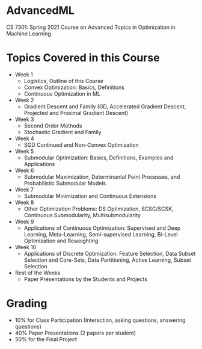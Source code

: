 # AdvancedML
CS 7301: Spring 2021 Course on Advanced Topics in Optimization in Machine Learning

# Topics Covered in this Course
- Week 1
    - Logistics, Outline of this Course
    - Convex Optimization: Basics, Definitions
    - Continuous Optimization in ML
- Week 2
    - Gradient Descent and Family (GD, Accelerated Gradient Descent, Projected and Proximal Gradient Descent)
- Week 3
    - Second Order Methods
    - Stochastic Gradient and Family
- Week 4
    - SGD Continued and Non-Convex Optimization
- Week 5
    - Submodular Optimization: Basics, Definitions, Examples and Applications
- Week 6
    - Submodular Maximization, Determinantal Point Processes, and Probabilistic Submodular Models
- Week 7 
    - Submodular Minimization and Continuous Extensions
- Week 8
    - Other Optimization Problems: DS Optimization, SCSC/SCSK, Continuous Submodularity, Multisubmodularity
- Week 9
    - Applications of Continuous Optimization: Supervised and Deep Learning, Meta-Learning, Semi-supervised Learning, Bi-Level Optimization and Reweighting
- Week 10
    - Applications of Discrete Optimization: Feature Selection, Data Subset Selection and Core-Sets, Data Partitioning, Active Learning, Subset Selection 
- Rest of the Weeks
    - Paper Presentations by the Students and Projects
    
# Grading
- 10% for Class Participation (Interaction, asking questions, answering questions)
- 40% Paper Presentations (2 papers per student)
- 50% for the Final Project
